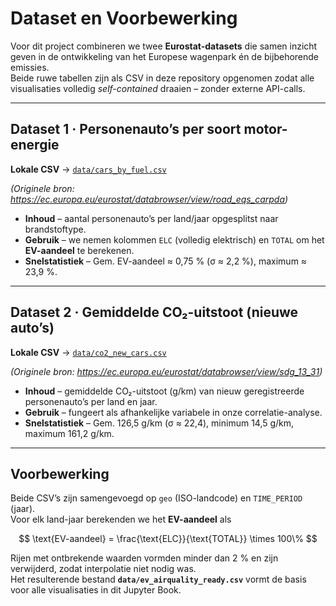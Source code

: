 # Dataset en Voorbewerking

Voor dit project combineren we twee **Eurostat-datasets** die samen inzicht geven in de ontwikkeling van het Europese wagenpark én de bijbehorende emissies.  
Beide ruwe tabellen zijn als CSV in deze repository opgenomen zodat alle visualisaties volledig *self-contained* draaien – zonder externe API-calls.

---

## Dataset&nbsp;1 · Personenauto’s per soort motor-energie

**Lokale CSV** → [`data/cars_by_fuel.csv`](../data/cars_by_fuel.csv)

*(Originele bron: <https://ec.europa.eu/eurostat/databrowser/view/road_eqs_carpda>)*
  
* **Inhoud** – aantal personenauto’s per land/jaar opgesplitst naar brandstoftype.  
* **Gebruik** – we nemen kolommen `ELC` (volledig elektrisch) en `TOTAL` om het **EV-aandeel** te berekenen.  
* **Snelstatistiek** – Gem. EV-aandeel ≈ 0,75 % (σ ≈ 2,2 %), maximum ≈ 23,9 %.

---

## Dataset&nbsp;2 · Gemiddelde CO₂-uitstoot (nieuwe auto’s)

**Lokale CSV** → [`data/co2_new_cars.csv`](../data/co2_new_cars.csv)

*(Originele bron: <https://ec.europa.eu/eurostat/databrowser/view/sdg_13_31>)*
  
* **Inhoud** – gemiddelde CO₂-uitstoot (g/km) van nieuw geregistreerde personenauto’s per land en jaar.  
* **Gebruik** – fungeert als afhankelijke variabele in onze correlatie-analyse.  
* **Snelstatistiek** – Gem. 126,5 g/km (σ ≈ 22,4), minimum 14,5 g/km, maximum 161,2 g/km.

---

## Voorbewerking

Beide CSV’s zijn samengevoegd op `geo` (ISO-landcode) en `TIME_PERIOD` (jaar).  
Voor elk land-jaar berekenden we het **EV-aandeel** als  

$$
\text{EV-aandeel} = \frac{\text{ELC}}{\text{TOTAL}} \times 100\%
$$

Rijen met ontbrekende waarden vormden minder dan 2 % en zijn verwijderd, zodat interpolatie niet nodig was.  
Het resulterende bestand **`data/ev_airquality_ready.csv`** vormt de basis voor alle visualisaties in dit Jupyter Book.
